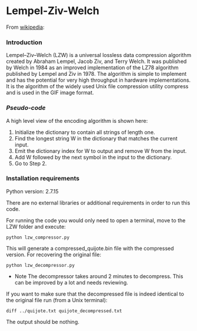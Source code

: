 # Lempel-Ziv-Welch


From [wikipedia](https://en.wikipedia.org/wiki/Lempel%E2%80%93Ziv%E2%80%93Welch):

### Introduction

Lempel–Ziv–Welch (LZW) is a universal lossless data compression algorithm created by Abraham Lempel, Jacob Ziv, and Terry Welch. It was published by Welch in 1984 as an improved implementation of the LZ78 algorithm published by Lempel and Ziv in 1978. The algorithm is simple to implement and has the potential for very high throughput in hardware implementations. It is the algorithm of the widely used Unix file compression utility compress and is used in the GIF image format.

### *Pseudo-code*

A high level view of the encoding algorithm is shown here:
 1. Initialize the dictionary to contain all strings of length one.
 2. Find the longest string W in the dictionary that matches the current input.
 3. Emit the dictionary index for W to output and remove W from the input.
 4. Add W followed by the next symbol in the input to the dictionary.
 5. Go to Step 2.
 
 ### Installation requirements
 Python version: 2.7.15
 
 There are no external libraries or additional requirements in order to run this code.
 
For running the code you would only need to open a terminal, move to the LZW folder and execute:
 ```
python lzw_compressor.py
```
This will generate a compressed_quijote.bin file with the compressed version. For recovering the original file:
```
python lzw_decompressor.py
```
* Note The decompressor takes around 2 minutes to decompress. This can be improved by a lot and needs reviewing.

If you want to make sure that the decompressed file is indeed identical to the original file run (from a Unix terminal):
```
diff ../quijote.txt quijote_decompressed.txt
```
The output should be nothing.
